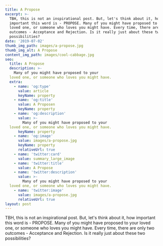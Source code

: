 ```yaml
---
title: A Propose
excerpt: >-
  TBH, this is not an inspirational post. But, let's think about it, how
  important this word is - PROPOSE. Many of you might have proposed to your
  loved one, or someone who loves you might have. Every time, there are only two
  outcomes - Acceptance and Rejection. Is it really just about these two
  possibilities?
date: '2019-07-02'
thumb_img_path: images/a-propose.jpg
thumb_img_alt: A Propose
content_img_path: images/cool-cabbage.jpg
seo:
  title: A Propose
  description: >-
    Many of you might have proposed to your
  loved one, or someone who loves you might have.
  extra:
    - name: 'og:type'
      value: article
      keyName: property
    - name: 'og:title'
      value: A Proposen
      keyName: property
    - name: 'og:description'
      value: >-
        Many of you might have proposed to your
  loved one, or someone who loves you might have.
      keyName: property
    - name: 'og:image'
      value: images/a-propose.jpg
      keyName: property
      relativeUrl: true
    - name: 'twitter:card'
      value: summary_large_image
    - name: 'twitter:title'
      value: A Propose
    - name: 'twitter:description'
      value: >-
        Many of you might have proposed to your
  loved one, or someone who loves you might have.
    - name: 'twitter:image'
      value: images/a-propose.jpg
      relativeUrl: true
layout: post
---
```

TBH, this is not an inspirational post. But, let's think about it, how important this word is - PROPOSE. Many of you might have proposed to your loved one, or someone who loves you might have. Every time, there are only two outcomes - Acceptance and Rejection. Is it really just about these two possibilities?